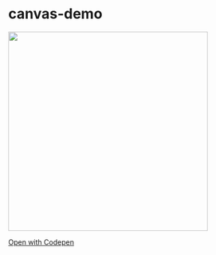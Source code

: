 # canvas-demo

<img src="https://media.giphy.com/media/lllI8GEeZZVNwW5Kw9/giphy.gif" width="400" />

<a href="https://codepen.io/nick511/full/XqoLwd/" target="_new">Open with Codepen</a>
